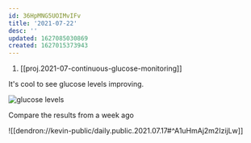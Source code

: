 ```yaml
---
id: 36HpMNG5UOIMvIFv
title: '2021-07-22'
desc: ''
updated: 1627085030869
created: 1627015373943
---
```



1.  [[proj.2021-07-continuous-glucose-monitoring]]

It's cool to see glucose levels improving. 

![glucose levels](https://kevinslin-images.s3.us-west-2.amazonaws.com/images/1B9B69A3-9C44-4625-B5BF-659AB70F1ABF.png)

Compare the results from a week ago

![[dendron://kevin-public/daily.public.2021.07.17#^A1uHmAj2m2IzijLw]]
